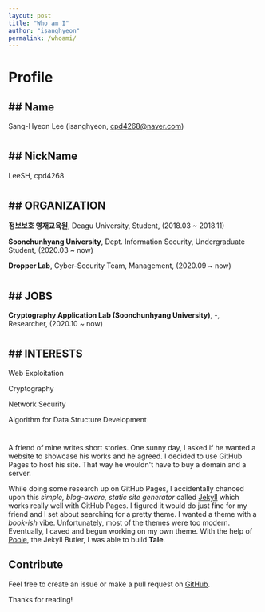 ```yaml
---
layout: post
title: "Who am I"
author: "isanghyeon"
permalink: /whoami/
---
```


# Profile
## ## Name
Sang-Hyeon Lee (isanghyeon, cpd4268@naver.com)
#
## ## NickName
LeeSH, cpd4268
#
## ## ORGANIZATION
**정보보호 영재교육원**, Deagu University, Student, (2018.03 ~ 2018.11)

**Soonchunhyang University**, Dept. Information Security, Undergraduate Student, (2020.03 ~ now)

**Dropper Lab**, Cyber-Security Team, Management, (2020.09 ~ now)
#
## ## JOBS
**Cryptography Application Lab (Soonchunhyang University)**, -, Researcher, (2020.10 ~ now)
#
## ## INTERESTS
Web Exploitation

Cryptography

Network Security

Algorithm for Data Structure Development
#


A friend of mine writes short stories. One sunny day, I asked if he wanted a website to showcase his works and he agreed. I decided to use GitHub Pages to host his site. That way he wouldn't have to buy a domain and a server.

While doing some research up on GitHub Pages, I accidentally chanced upon this _simple, blog-aware, static site generator_ called [Jekyll](https://jekyllrb.com/) which works really well with GitHub Pages. I figured it would do just fine for my friend and I set about searching for a pretty theme. I wanted a theme with a _book-ish_ vibe. Unfortunately, most of the themes were too modern. Eventually, I caved and begun working on my own theme. With the help of [Poole](https://github.com/poole/poole), the Jekyll Butler, I was able to build **Tale**.

## Contribute
Feel free to create an issue or make a pull request on [GitHub](https://github.com/chesterhow/tale).

Thanks for reading!
